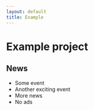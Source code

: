 ```yaml
---
layout: default
title: Example
---
```


# Example project

## News

- Some event
- Another exciting event
- More news
- No ads

